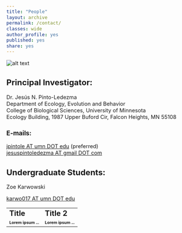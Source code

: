 ```yaml
---
title: "People"
layout: archive
permalink: /contact/
classes: wide
author_profile: yes
published: yes
share: yes
---
```


<style type="text/css">
  body{
  font-size: 11pt;
}
</style>

![alt text](https://github.com/jesusNPL/jesusnpl.github.io/blob/master/contacto2.jpg?raw=true)

## Principal Investigator:  
Dr. Jesús N. Pinto-Ledezma   
Department of Ecology, Evolution and Behavior  
College of Biological Sciences, University of Minnesota    
Ecology Building, 1987 Upper Buford Cir, Falcon Heights, MN 55108  
### E-mails: 
[jpintole AT umn DOT edu](mailto:jpintole@umn.edu) (preferred)   
[jesuspintoledezma AT gmail DOT com](mailto:jesuspintoledezma@gmail.com)   

## Undergraduate Students:
Zoe Karwowski

[karwo017 AT umn DOT edu](mailto:karwo017@umn.edu) 

<table border="0">
 <tr>
    <td><b style="font-size:20px">Title</b></td>
    <td><b style="font-size:20px">Title 2</b></td>
 </tr>
 <tr>
    <td><b style="font-size:11px">Lorem ipsum ...</td>
    <td><b style="font-size:11px">Lorem ipsum ...</td>
 </tr>
</table>
